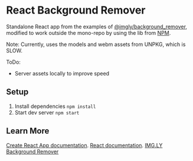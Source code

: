 # React Background Remover

Standalone React app from the examples of [@imgly/background_remover](https://github.com/imgly/background-removal-js), modified to work outside the mono-repo by using the lib from [NPM](https://www.npmjs.com/package/@imgly/background-removal).

Note: Currently, uses the models and webm assets from UNPKG, which is SLOW.

ToDo:
- Server assets locally to improve speed

## Setup
1. Install dependencies
`npm install`
2. Start dev server
`npm start`

## Learn More

 [Create React App documentation](https://facebook.github.io/create-react-app/docs/getting-started).
 [React documentation](https://reactjs.org/).
 [IMG.LY Background Remover](https://github.com/imgly/background-removal-js)
